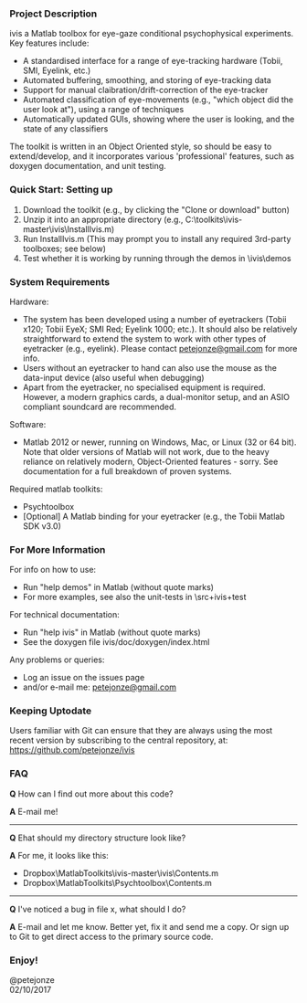 ### Project Description
ivis a Matlab toolbox for eye-gaze conditional psychophysical experiments. Key features include:
- A standardised interface for a range of eye-tracking hardware (Tobii, SMI, Eyelink, etc.)
- Automated buffering, smoothing, and storing of eye-tracking data
- Support for manual claibration/drift-correction of the eye-tracker
- Automated classification of eye-movements (e.g., "which object did the user look at"), using a range of techniques
- Automatically updated GUIs, showing where the user is looking, and the state of any classifiers

The toolkit is written in an Object Oriented style, so should be easy to extend/develop, and it incorporates various 'professional' features, such as doxygen documentation, and unit testing.
		
### Quick Start: Setting up
1. Download the toolkit (e.g., by clicking the "Clone or download" button)
2. Unzip it into an appropriate directory (e.g., C:\toolkits\ivis-master\ivis\InstallIvis.m)
3. Run InstallIvis.m (This may prompt you to install any required 3rd-party toolboxes; see below)
4. Test whether it is working by running through the demos in \ivis\demos


### System Requirements
Hardware:
- The system has been developed using a number of eyetrackers (Tobii x120; Tobii EyeX; SMI Red; Eyelink 1000; etc.). It should also be relatively straightforward to extend the system to work with other types of eyetracker (e.g., eyelink). Please contact petejonze@gmail.com for more info.
- Users without an eyetracker to hand can also use the mouse as the data-input device (also useful when debugging)
- Apart from the eyetracker, no specialised equipment is required. However, a modern graphics cards, a dual-monitor setup, and an ASIO compliant soundcard are recommended.
	
Software:
- Matlab 2012 or newer, running on Windows, Mac, or Linux (32 or 64 bit). Note that older versions of Matlab will not work, due to the heavy reliance on relatively modern, Object-Oriented features - sorry. See documentation for a full breakdown of proven systems.

Required matlab toolkits:
- Psychtoolbox
- [Optional] A Matlab binding for your eyetracker (e.g., the Tobii Matlab SDK v3.0)

### For More Information
For info on how to use:
- Run "help demos" in Matlab (without quote marks)
- For more examples, see also the unit-tests in \src\+ivis\+test
	
For technical documentation:
- Run "help ivis" in Matlab (without quote marks)
- See the doxygen file ivis/doc/doxygen/index.html

Any problems or queries:
- Log an issue on the issues page
- and/or e-mail me: petejonze@gmail.com


### Keeping Uptodate
Users familiar with Git can ensure that they are always using the most recent version by subscribing to the central repository, at: https://github.com/petejonze/ivis

### FAQ
**Q** How can I find out more about this code?

**A** E-mail me!

---------------------------

**Q** Ehat should my directory structure look like?

**A** For me, it looks like this:
- Dropbox\MatlabToolkits\ivis-master\ivis\Contents.m
- Dropbox\MatlabToolkits\Psychtoolbox\Contents.m

---------------------------
**Q** I've noticed a bug in file x, what should I do?  

**A** E-mail and let me know. Better yet, fix it and send me a copy. Or sign up to Git to get direct access to the primary source code.


### Enjoy!
@petejonze  
02/10/2017
